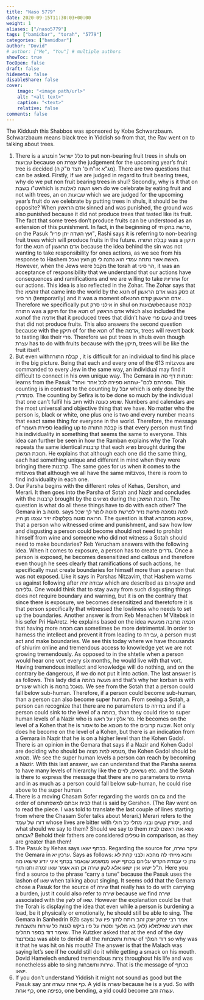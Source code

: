 ```yaml
---
title: "Naso 5779"
date: 2020-09-15T11:30:03+00:00
weight: 1
aliases: ["/naso5779"]
tags: ["bamidbar", "torah", "5779"]
categories: ["bamidbar"]
author: "Dovid"
# author: ["Me", "You"] # multiple authors
showToc: true
TocOpen: false
draft: false
hidemeta: false
disableShare: false
cover:
    image: "<image path/url>"
    alt: "<alt text>"
    caption: "<text>"
    relative: false
comments: false
---
```

The Kiddush this Shabbos was sponsored by Kobe Schwarzbaum. Schwarzbaum means black tree in Yiddish so from that, the Rav went on to talking about trees.
1) There is a  מנהגin כלל ישראל to put non-bearing fruit trees in shuls on שבועות because on עצרת the judgement for the upcoming year’s fruit tree is decided (מג"א או"ח ס' תצד ס"ק ה). There are two questions that can be asked. Firstly, if we are judged in regard to fruit bearing trees, why do we put non fruit bearing trees in shul? Secondly, why is it that on  ט"ו בשבתwhich is ראש השנה לאלנות do we celebrate by eating fruit and not with trees, an on שבועות which we are judged for the upcoming year’s fruit do we celebrate by putting trees in shuls, it should be the opposite?
When אדם הראשון sinned and was punished, the ground was also punished because it did not produce trees that tasted like its fruit. The fact that some trees don’t produce fruits can be understood as an extension of this punishment. In fact, in the beginning of פרשת בחקותי, on the Pasuk “ועץ השדה יתן פריו”, Rashi says it is referring to non-bearing fruit trees which will produce fruits in the future.
קבלת התורה was a תיקון for the חטא of אדם הראשון because the idea behind the sin was not wanting to take responsibility for ones actions, as we see from his response to Hashem האשה אשר נתתה עמדי הוא נתנה לי מן  העץ ואכל. However, when the Jews were מקבל the torah at הר סיני, it was an acceptance of responsibility that we understand that our actions have consequences and ramifications and we are willing to take אחריות for our actions. This idea is also reflected in the Zohar. The Zohar says that the זוהמא that came into the world by the חטא of אדם הראשון was פסק at הר סיני (temporarily) and it was a moment ofאדם הראשון קודם החטא . Therefore we specifically put אילני סרק in shul on  שבועותbecause קבלת התורה was a תיקון for the חטא of אדם הראשון which also included the  חטאof the אדמה that it produced trees that didn’t have טעם פרי and trees that did not produce fruits. This also answers the second question because with the תיקון of for the חטא of the אדמה, trees will revert back to tasting like their פרי. Therefore we put trees in shuls even though עצרת has to do with fruits because with the תיקון, trees will be like the fruit itself.
2) But even withקבלת התורה , it is difficult for an individual to find his place in the big picture. Being that each and every one of the 613 mitzvos are commanded to every Jew in the same way, an individual may find it difficult to connect in his own unique way.
The Gemara in מנחות דף סה: learns from the Pasuk "וספרתם לכם"-שתהא ספירה לכל אחד ואחד. This counting is in contrast to the counting by יובל which is only done by the סנהדרין. The counting by Sefira is to be done so much by the individual that one can’t fulfil his חיוב with שומע כעונה.
Numbers and calendars are the most universal and objective thing that we have. No matter who the person is, black or white, one plus one is two and every number means that exact same thing for everyone in the world. Therefore, the message of ספירת העומר leading up to קבלת התורה is that every person must find his individuality in something that seems the same to everyone.
This idea can further be seen in how the Ramban explains why the Torah repeats the same identical קרבנות that each נשיא brought during the חנוכת המשכן. He explains that although each one did the same thing, each had something unique and different in mind when they were bringing there קרבנות. The same goes for us when it comes to the mitzvos that although we all have the same mitzvos, there is room to find individuality in each one.
3) Our Parsha begins with the different roles of Kehas, Gershon, and Merari. It then goes into the Parsha of Sotah and Nazir and concludes with the קרבנות brought by the נשיאים during the חנוכת המשכן. The question is what do all these things have to do with each other?
The Gemara in סוטה ב. says למה נסמכה פרשת נזיר לפרשת סוטה לומר לך שכל הרואה סוטה בקלקולה יזיר עצמו מן היין. The question is that איפבא מסתברא, that a person who witnessed crime and punishment, and saw how low and disgusting a person could become should not need to prohibit himself from wine and someone who did not witness a Sotah should need to make boundaries?
Reb Yerucham answers with the following idea. When it comes to exposure, a person has to create גדרים. Once a person is exposed, he becomes desensitized and callous and therefore even though he sees clearly that ramifications of such actions, he specifically must create boundaries for himself more than a person that was not exposed. Like it says in Parshas Nitzavim, that Hashem warns us against following after עבודה זרה which are described as שקוציהם and גלליהם. One would think that to stay away from such disgusting things does not require boundary and warning, but it is on the contrary that since there is exposure, we becomes desensitized and theretofore it is that person specifically that witnessed the lowliness who needs to set up the boundaries.
Another answer is from Reb Menachen M’Vitebsk in his sefer Pri HaAretz. He explains based on the idea חכמה מרובה ממעשיו that having more חכמה can sometimes be more detrimental. In order to harness the intellect and prevent it from leading to עבירה, a person must act and make boundaries. We see this today where we have thousands of shiurim online and tremendous access to knowledge yet we are not growing tremendously. As opposed to in the shtetle when a person would hear one vort every six months, he would live with that vort. Having tremendous intellect and knowledge will do nothing, and on the contrary be dangerous, if we do not put it into action.
The last answer is as follows. This lady did a מעשה בהמה and that’s why her korban is with שעורים which is מאכל בהמה. We see from the Sotah that a person could fall below sub-human. Therefore, if a person could become sub-human, than a person can also become super human. From seeing a Sotah, a person can recognize that there are no parameters to בחירה and if a person could sink to the level of a בהמה, than they could rise to super human levels of a Nazir who is נזר אלקיו על ראשו. He becomes on the level of a Kohen that he is אסור to be מטמא to the שבעה קרובים. Not only does he become on the level of a Kohen, but there is an indication from a Gemara in Nazir that he is on a higher level than the Kohen Gadol. There is an opinion in the Gemara that says if a Nazir and Kohen Gadol are deciding who should be מטמא למת מצוה, the Kohen Gadol should be מטמא. We see the super human levels a person can reach by becoming a Nazir.
With this last answer, we can understand that the Parsha seems to have many levels of hierarchy like the נשיאים, לויים etc. and the Sotah is there to express the message that there are no parameters to בחירה and in as much as a person could fall below sub-human, he could rise above to the super human.
4) There is a moving Chasam Sofer regarding the words גם הם and the order of לבית אבתם למשפחותם that is said by Gershon. (The Rav went on to read the piece. I was told to translate the last couple of lines starting from where the Chasam Sofer talks about Merari.)
Merari refers to the דורו של שמד whose lives are bitter with יסורין קשים ובניו מחלי כל חולי, and what should we say to them? Should we say to them נשא את ראשם לבית אבותם? Behold their fathers are considered טפלים in comparison, as they are greater than them!
5) The Pasuk by Kehas says בכתף ישאו. Regarding the source for ,עיקר שירה the Gemara in ערכין יא. Says as follows:
ותנא מייתי לה מהכא ולבני קהת לא נתן כי עבודת הקדש עליהם בכתף ישאו ממשמע שנאמר בכתף איני יודע שישאו מה ת"ל ישאו אין ישאו אלא לשון שירה וכן הוא אומר שאו זמרה ותנו תוף.
Here you find a source to the phrase “carry a tune” because the Pasuk uses the lashon of שאו when talking about singing. It seems odd that the Gemara chose a Pasuk for the source of שירה that really has to do with carrying a burden, just it could also refer to שירה because we find שירה associated with the לשון of שאו. However the explanation could be that the Torah is displaying the idea that even while a person is burdening a load, be it physically or emotionally, he should still be able to sing.
The Gemara in Sanhedrin 92b says:
 אמר רבי יצחק יוצק זהב רותח לתוך פיו של אותו רשע שאילמלא (לא) בא מלאך וסטרו על פיו ביקש לגנות כל שירות ותשבחות שאמר דוד בספר תהלים.
The Kutzker asked that at the end of the day נבוכדנצר was able to deride all the שירות ותשבחות of דוד המלך so why was it that he was hit on his mouth? The answer is that the Malach was saying let’s see if he could still do it while getting a smack on his mouth. Dovid Hamelech endured tremendous צרות throughout his life and was nonetheless able to sing שירות ותשבחות. That is the message of בכתף ישאו.
6) If you don’t understand Yiddish it might not sound as good but the Pasuk say כף אחת עשרה זהב. A yid is עשרה because he is a yud. So with כף אחת, one כפיפה, one bending, a yid could become עשרה זהב.
